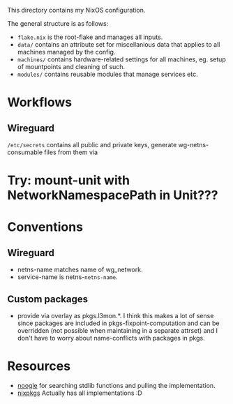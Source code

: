 This directory contains my NixOS configuration.

The general structure is as follows:

* `flake.nix` is the root-flake and manages all inputs.
* `data/` contains an attribute set for miscellanious data that applies to all
  machines managed by the config.
* `machines/` contains hardware-related settings for all machines, eg. setup of
  mountpoints and cleaning of such.
* `modules/` contains reusable modules that manage services etc.

# Workflows
## Wireguard
`/etc/secrets` contains all public and private keys, generate
wg-netns-consumable files from them via

# Try: mount-unit with NetworkNamespacePath in Unit???

# Conventions

## Wireguard
* netns-name matches name of wg_network.
* service-name is netns-`netns-name`.

## Custom packages
* provide via overlay as pkgs.l3mon.*. I think this makes a lot of sense since
  packages are included in pkgs-fixpoint-computation and can be overridden (not
  possible when maintaining in a separate attrset) and I don't have to worry
  about name-conflicts with packages in pkgs.


# Resources
* [noogle](https://noogle.dev/) for searching stdlib functions and pulling the
  implementation.
* [nixpkgs](https://github.com/NixOS/nixpkgs) Actually has all implementations
  :D
